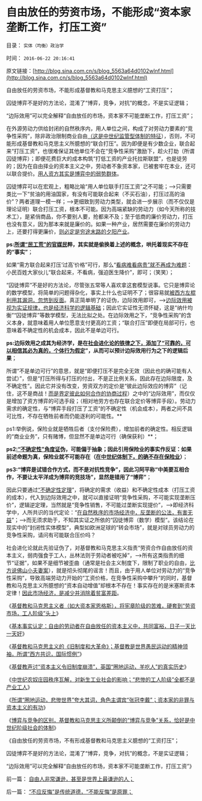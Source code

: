 # 自由放任的劳资市场，不能形成“资本家垄断工作，打压工资”

目录： `实体（均衡）政治学` 

时间： `2016-06-22 20:16:41` 

原文链接：[http://blog.sina.com.cn/s/blog_5563a64d0102wlnf.html](http://blog.sina.com.cn/s/blog_5563a64d0102wlnf.html)

自由放任的劳资市场，不能形成基督教和马克思主义臆想的“工资打压”；

囚徒博弈不是好的方法论，混淆了“博弈，竞争，对抗”的概念，不是实证逻辑；

“边际效用”可以完全解释“自由放任的市场，资本家不可能垄断工作，打压工资”；

在外源劳动力供给封闭的自然秩序内，用人单位之间，构成了对劳动力要素的“竞争性采购”，除非政治限制商业自由[（这是中世纪监管型体制的特征](../../../2013/1/3/政府监管社会，就是国家主义.md)），否则，不可能形成基督教和马克思主义所臆想的“联合打压”。因为即便是有少数企业，联合起来“打压工资”，也很难保证其他单位不会在“竞争性采购”激励下，趁火打劫（所谓囚徒博弈）；即便花费巨大的成本构筑“打低工资的产业托拉斯联盟”，也是徒劳的；因为在自由择业的资本主义之中，劳动者不象资本家，已被套牢在本业，还可以联合提价。[用人资方其实是博弈中的弱势群体](../../../2012/6/3/资本家是劳资博弈中的弱势群体.md)。

囚徒博弈可以在宏观上，粗略比喻“用人单位联手打压工资”之不可能；——>只需要类比一下“贫油的用油国家，有没有可能联合起来（不买石油），打压过高的油价”？两者道理一模一样；——>更细致到劳动力类型，就会进一步展示（而不仅仅是理论证明）联合打压工资，根本不可能。因为高端紧缺的劳动力（如今天所称的技术工），是紧俏商品，你不要别人要，抢都来不及；至于低商的廉价劳动力，打压也没有意义，因为那本来就是廉价的。如果一种产业，居然需要在廉价的劳动力上，还要打得更廉价，[则必定是穷途末路的夕阳产业](../../../2011/12/13/工会活动集中在夕阳行业,“向弱者倾斜”将导致社会停滞.md)。

**ps:[所谓“民工荒”的官媒民](../../../2011/2/22/炒作“春运”与“民工荒”自相矛盾.md)粹，其实就是偷换着上述的概念，哄托着现实不存在的“事实”**；

如果“需方联合起来打压‘过高’价格”可行，那么“[看病难看病贵”就不再成为难题](../../../2014/4/15/“看病难，看病贵”与“高房价”一样的机理.md)：小民百姓大家伙儿“联合起来，不看病，强迫医生降价”，即可；（笑笑）；

“囚徒博弈”不是好的方法论，尽管张五常等人喜欢拿这套模型说事。它只是博弈论的数学模型，将简单的问题得杂化，事实上什么也证明不了；很容易就[被西方左棍利用其漏洞，忽悠到反面](../../../2014/4/9/普沃斯教授《民主和市场》，冒充的数学和滥用的博弈论.md)。真正简单明了的证伪，边际效用即可，——>[边际效用被视为实证规律，也是经济科学的逻辑基础](../../../2011/2/20/经济学科学标准（边际效用＋抽象建模＋实证统计）.md)；因此它实证性无须怀疑，这是“纳什均衡”“囚徒博弈”等数学模型，无法比拟之处。在边际效用之下，“竞争性采购”的含义本身，就意味着用人单位愿意支付更高的工资；“联合打压”即便在局部可行，也意味着不确定性的机会成本，因此不是单边可行。

**ps:边际效用之成其为经济学，是在[社会进化论的铁律之下，添加了“可靠的，可以相信其必为真的，个体行为假定](../../../2009/11/16/解释人权的自然科学和人权解释的经济学.md)”，从而可以预计边际效用行为之下的逻辑后果**；

所谓“不是单边可行”的意思，就是“即便打压不是完全无效（因此也的确可能有人尝试）”，但是“打压所得与打压的付出，不是正比例关系，因此存在边际限度，及不确定性”。因此它并没有改变，劳资双方的定价是“彼此边际效应的博弈”（记住，这不是商战！[而是界定彼此如何合作的协商过程](../../../2009/10/15/人权是生产的要素，劳动者和资本家的相生关系.md)）之中的“边际效用”，而仅仅是增加了资方博弈的可选手段；（相对地劳方也存在联合定价等博弈手段）。劳动力需求的确定性，与“博弈手段打压了工资”的不确定性（机会成本），两者之间不具可比性，不存在牺牲前者而仍能逐利的可能性。**

ps1:举例说，保险业就是牺牲后者（支付保险费），增加前者的确定性。相反逻辑的“商业业务”，只有赌博，但显然不是单边可行（确保获利）**；

**ps2[:“不确定性”角度证](../../../2009/4/4/“不确定性定律公式”广泛适用于社会经济政治生活.md)伪，可能偏于抽象；因此引用保险业的事实作反证：如果前述命题为真，保险业就不可能存在（[在中世纪体制下，的确不存在保险业](../../../2011/6/16/严厉监管令中国保险市场缺失，政府可尝试少管闲事.md)）**；

**ps3:“博弈是试错合作方式，而不是对抗性竞争”，因此习阿平称“中美要互相合作，不要让太平洋成为博弈的竞技场”，显然是错用了“博弈”**；

因此只要通过[“不确定性定理](../../../2009/4/3/流动性定律，风险利润和不确定性.md)”，将确定的需求（收益）和不确定性成本（打压工资的成本），代入到边际效用之中，就可以直接证明“竞争性采购，不可能实现垄断压价”，逻辑逆定理，当然就是“竞争性销售，不可能过垄断实现提价”，——>即经济科学中，人所共识的当代定论：“[在自然秩序的市场经济中，反垄断的公法，有害无益](../../../2009/2/8/人权经济学：《反垄断法》和《神圣垄断法》.md)”；——>而无须求助于，不知其实证之所依的“囚徒博弈（数学）模型”。该结论在现实中的“封闭性实体模型”，典型如欧洲足球的“转会市场”，就是对球员劳动力的竞争性采购，请问有可能联合压价吗？

社会进化论就此先验证伪了，对基督教和马克思主义指责“劳资合作自由放任的资本主义，弱肉强食于工人，丛林法则于劳动者被吃掉”，——>所有这类指责的细节“证据”，如果不是细节被歪曲（通常是社会主义制度下，限制了职业的自由，[比方说佛山小夫妻案](../../../2013/1/23/佛山小夫妻案中展示未来的“天堂or地狱”.md)），就是彻头彻尾的谣言！而且，由于用人单位对劳动力的“竞争性采购”，导致高端劳动力开始的“工资价格，在竞争性采购中攀升”的同时，基督教和马克思主义所臆想的“资本自动增值”却根本不存在！事实存在的是米塞斯资本定律！[因此市场经济，是减少并消除着贫富差距](../../../2009/11/24/为什么市场经济能消除贫富差距.md)。

《[基督教和马克思主义者（如大资本家恩格斯），将宪章阶级的苦难，硬套到“劳资市场，工人阶级”头上](../../../2016/6/15/基督教和马克思主义的概念偷换：宪章运动，不是工人阶级.md)》

《[基本事实认定：自由的劳动者在自由放任的资本主义中，共同富裕，日子一天比一天好](../../../2016/6/16/基本事实认定：基督教和马克思主义的弥天大谎.md)》

《[基督教和马克思主义的《旧制度和大革命》；基督教是世界愚民运动的精神领袖，所谓“西方共识，国际惯例”](../../../2016/6/17/颠倒基本事实后，基督教和马克思主义的《旧制度和大革命》.md)》

《[基督教声讨“资本主义令旧制度崩溃”，英国“圈地运动，羊吃人”的真实历史](../../../2016/6/18/英国“圈地运动，羊吃人”的真实历史之“农奴下岗”；.md)》

《[中世纪农奴庄园秩序瓦解，对新生工业社会的影响；“悲惨的工人阶级”全都不是产业工人](../../../2016/6/19/英国中世纪农奴庄园秩序瓦解，对新生工业社会的逻辑影响；.md)》

《[所谓“圈地运动，悲惨世界”夸大其词，角色主谓宾“张冠李戴”；资本家的非罪与资本主义的有功](../../../2016/6/20/所谓“圈地运动，悲惨世界”夸大其词，角色主谓宾“张冠李戴”；.md)》

《[博弈与竞争的区别，基督教和马克思主义所颠倒的“博弈与竞争”关系，恰好是中世纪阶级社会的体制](../../../2016/6/21/博弈与竞争的区别，资本家博弈于工人，与其他资本家竞争；.md)》

《自由放任的劳资市场，不有形成基督教和马克思主义臆想的“工资打压”；

囚徒博弈不是好的方法论，混淆了“博弈，竞争，对抗”的概念，不是实证逻辑；

“边际效用”可以完全解释“自由放任的市场，资本家不可能垄断工作，打压工资”》

前一篇： [自由人非常谦逊，甚至是世界上最谦逊的人；](../../../2016/7/9/自由人非常谦逊，甚至是世界上最谦逊的人；.md)

后一篇： [“不应反悔”是传统道德，“不能反悔”是原罪；](../../../2016/6/12/“不应反悔”是传统道德，“不能反悔”是原罪；.md)

